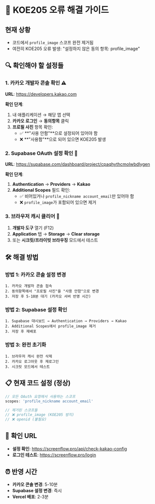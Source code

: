 # 🚨 KOE205 오류 해결 가이드

## 현재 상황
- 코드에서 `profile_image` 스코프 완전 제거됨
- 여전히 KOE205 오류 발생: "설정하지 않은 동의 항목: profile_image"

## 🔍 확인해야 할 설정들

### 1. 카카오 개발자 콘솔 확인 ⚠️
**URL**: https://developers.kakao.com

**확인 단계**:
1. 내 애플리케이션 → 해당 앱 선택
2. **카카오 로그인** → **동의항목** 클릭
3. **프로필 사진** 항목 확인:
   - ✅ **"사용 안함"**으로 설정되어 있어야 함
   - ❌ **"사용함"**으로 되어 있으면 KOE205 발생

### 2. Supabase OAuth 설정 확인 🔧
**URL**: https://supabase.com/dashboard/project/cpaqhythcmolwbdlygen

**확인 단계**:
1. **Authentication** → **Providers** → **Kakao**
2. **Additional Scopes** 필드 확인:
   - ✅ 비어있거나 `profile_nickname account_email`만 있어야 함
   - ❌ `profile_image`가 포함되어 있으면 제거

### 3. 브라우저 캐시 클리어 🧹
1. **개발자 도구** 열기 (F12)
2. **Application** 탭 → **Storage** → **Clear storage**
3. 또는 **시크릿/프라이빗 브라우징** 모드에서 테스트

## 🛠️ 해결 방법

### 방법 1: 카카오 콘솔 설정 변경
```
1. 카카오 개발자 콘솔 접속
2. 동의항목에서 "프로필 사진"을 "사용 안함"으로 변경
3. 저장 후 5-10분 대기 (카카오 서버 반영 시간)
```

### 방법 2: Supabase 설정 확인
```
1. Supabase 대시보드 → Authentication → Providers → Kakao
2. Additional Scopes에서 profile_image 제거
3. 저장 후 재배포
```

### 방법 3: 완전 초기화
```
1. 브라우저 캐시 완전 삭제
2. 카카오 로그아웃 후 재로그인
3. 시크릿 모드에서 테스트
```

## 📋 현재 코드 설정 (정상)
```javascript
// 모든 OAuth 요청에서 사용하는 스코프
scopes: 'profile_nickname account_email'

// 제거된 스코프들
// ❌ profile_image (KOE205 방지)
// ❌ openid (불필요)
```

## 🔗 확인 URL
- **설정 확인**: https://screenflow.pro/api/check-kakao-config
- **로그인 테스트**: https://screenflow.pro/login

## ⏰ 반영 시간
- **카카오 콘솔 변경**: 5-10분
- **Supabase 설정 변경**: 즉시
- **Vercel 배포**: 2-3분
